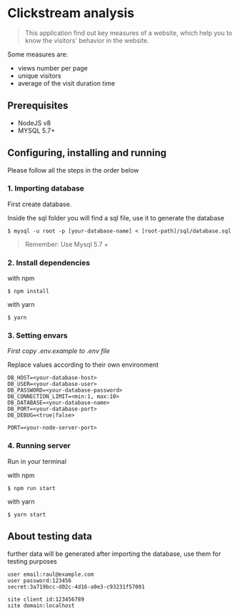 # Clickstream analysis

> This application find out key measures of a website, which help you to know the visitors' behavior in the website.

Some measures are:

- views number per page
- unique visitors
- average of the visit duration time

## Prerequisites

- NodeJS v8
- MYSQL 5.7+

## Configuring, installing and running

Please follow all the steps in the order below

### 1. Importing database

First create database.

Inside the sql folder you will find a sql file, use it to generate the database

```
$ mysql -u root -p [your-database-name] < [root-path]/sql/database.sql
```

> Remember: Use Mysql 5.7 +

### 2. Install dependencies

with npm

```
$ npm install
```

with yarn

```
$ yarn
```

### 3. Setting envars

_First copy .env.example to .env file_

Replace values according to their own environment

```
DB_HOST=<your-database-host>
DB_USER=<your-database-user>
DB_PASSWORD=<your-database-password>
DB_CONNECTION_LIMIT=<min:1, max:10>
DB_DATABASE=<your-database-name>
DB_PORT=<your-database-port>
DB_DEBUG=<true|false>

PORT=<your-node-server-port>
```

### 4. Running server

Run in your terminal

with npm

```
$ npm run start
```

with yarn

```
$ yarn start
```

## About testing data

further data will be generated after importing the database, use them for testing purposes

    user email:raul@example.com
    user password:123456
    secret:3a719bcc-d02c-4d16-a9e3-c93231f57001

    site client id:123456789
    site domain:localhost
